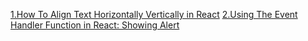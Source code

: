 [1.How To Align Text Horizontally Vertically in React](https://swapnilg671.hashnode.dev/align-text-react)
[2.Using The Event Handler Function in React: Showing Alert](https://swapnilg671.hashnode.dev/using-the-event-handler-function-in-react-showing-alert)
